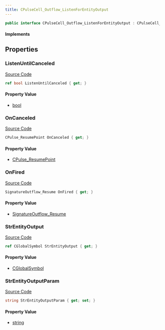 ```yaml
---
title: CPulseCell_Outflow_ListenForEntityOutput
---
```


```csharp
public interface CPulseCell_Outflow_ListenForEntityOutput : CPulseCell_BaseYieldingInflow, CPulseCell_BaseFlow, CPulseCell_Base, ISchemaClass<CPulseCell_Base>, ISchemaClass<CPulseCell_BaseFlow>, ISchemaClass<CPulseCell_BaseYieldingInflow>, ISchemaClass<CPulseCell_Outflow_ListenForEntityOutput>, ISchemaField, ISchemaClass, INativeHandle
```

#### Implements

## Properties

### ListenUntilCanceled

[Source Code](https://github.com/swiftly-solution/swiftlys2/blob/beta/managed/src/SwiftlyS2.Generated/Schemas/Interfaces/CPulseCell_Outflow_ListenForEntityOutput.cs#L24)

```csharp
ref bool ListenUntilCanceled { get; }
```

#### Property Value

- [bool](https://learn.microsoft.com/dotnet/api/system.boolean)

### OnCanceled

[Source Code](https://github.com/swiftly-solution/swiftlys2/blob/beta/managed/src/SwiftlyS2.Generated/Schemas/Interfaces/CPulseCell_Outflow_ListenForEntityOutput.cs#L18)

```csharp
CPulse_ResumePoint OnCanceled { get; }
```

#### Property Value

- [CPulse_ResumePoint](/docs/api/shared/schemadefinitions/cpulse_resumepoint)

### OnFired

[Source Code](https://github.com/swiftly-solution/swiftlys2/blob/beta/managed/src/SwiftlyS2.Generated/Schemas/Interfaces/CPulseCell_Outflow_ListenForEntityOutput.cs#L16)

```csharp
SignatureOutflow_Resume OnFired { get; }
```

#### Property Value

- [SignatureOutflow_Resume](/docs/api/shared/schemadefinitions/signatureoutflow_resume)

### StrEntityOutput

[Source Code](https://github.com/swiftly-solution/swiftlys2/blob/beta/managed/src/SwiftlyS2.Generated/Schemas/Interfaces/CPulseCell_Outflow_ListenForEntityOutput.cs#L20)

```csharp
ref CGlobalSymbol StrEntityOutput { get; }
```

#### Property Value

- [CGlobalSymbol](/docs/api/shared/natives/cglobalsymbol)

### StrEntityOutputParam

[Source Code](https://github.com/swiftly-solution/swiftlys2/blob/beta/managed/src/SwiftlyS2.Generated/Schemas/Interfaces/CPulseCell_Outflow_ListenForEntityOutput.cs#L22)

```csharp
string StrEntityOutputParam { get; set; }
```

#### Property Value

- [string](https://learn.microsoft.com/dotnet/api/system.string)

